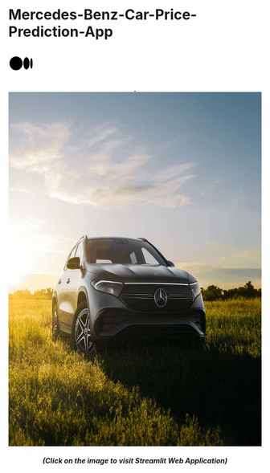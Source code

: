 # Mercedes-Benz-Car-Price-Prediction-App  

<p align="left">
  <a href = "https://wyverical.medium.com/"><img height="50" width="50"src="https://github.com/Wyverical/Wyverical/blob/main/medium.PNG"/></a>
</p>

[<p align="center">&nbsp;<img align="center" height="706" width="704" src="https://github.com/Wyverical/Mercedes-Benz-Car-Price-Prediction-App/blob/main/streamlitapp.gif" width="30"/>](https://mbcpp-app.herokuapp.com/)
 

<h5 align="center"> (Click on the image to visit  Streamlit Web Application)</h5>
